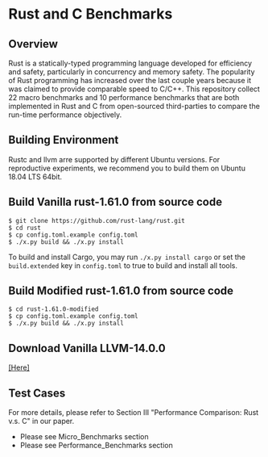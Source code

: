 # Rust and C Benchmarks

## Overview
Rust is a statically-typed programming language developed for efficiency and safety, particularly in concurrency and memory safety. The popularity of Rust programming has increased over the last couple years because it was claimed to provide comparable speed to C/C++. This repository collect 22 macro benchmarks and 10 performance benchmarks that are both implemented in Rust and C from open-sourced third-parties to compare the run-time performance objectively.

## Building Environment
Rustc and llvm arre supported by different Ubuntu versions. For reproductive experiments, we recommend you to build them on Ubuntu 18.04 LTS 64bit.

## Build Vanilla rust-1.61.0 from source code
```
$ git clone https://github.com/rust-lang/rust.git
$ cd rust
$ cp config.toml.example config.toml
$ ./x.py build && ./x.py install
```
To build and install Cargo, you may run ```./x.py install cargo``` or set the ```build.extended``` key in ```config.toml``` to true to build and install all tools.

## Build Modified rust-1.61.0 from source code
```
$ cd rust-1.61.0-modified
$ cp config.toml.example config.toml
$ ./x.py build && ./x.py install
```
## Download Vanilla LLVM-14.0.0 
[[Here]](https://github.com/llvm/llvm-project/releases/download/llvmorg-14.0.0/clang+llvm-14.0.0-x86_64-linux-gnu-ubuntu-18.04.tar.xz)

## Test Cases 
For more details, please refer to Section III "Performance Comparison: Rust v.s. C" in our paper.
- Please see Micro_Benchmarks section
- Please see Performance_Benchmarks section
